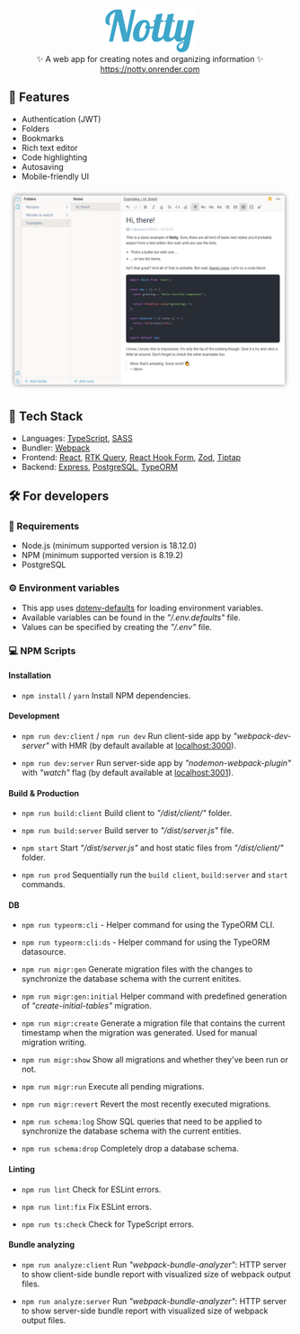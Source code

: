 <div align="center">
  <img width="160" src="/src/assets/images/notty_logo.png">
</div>

<div align="center">
  <div>✨ A web app for creating notes and organizing information ✨</div>
  <a href="https://notty.onrender.com">https://notty.onrender.com</a>
</div>

##  🍦 Features
- Authentication (JWT)
- Folders
- Bookmarks
- Rich text editor
- Code highlighting
- Autosaving
- Mobile-friendly UI

<p align="center">
  <img src="/src/assets/images/screenshots/example.png">
</p>

## 🚀 Tech Stack
- Languages: [TypeScript](https://www.typescriptlang.org/), [SASS](https://sass-lang.com/)
- Bundler: [Webpack](https://webpack.js.org/)
- Frontend: [React](https://react.dev/), [RTK Query](https://redux-toolkit.js.org/rtk-query/overview), [React Hook Form](https://react-hook-form.com/), [Zod](https://zod.dev/), [Tiptap](https://tiptap.dev/)
- Backend: [Express](https://expressjs.com), [PostgreSQL](https://www.postgresql.org/), [TypeORM](https://typeorm.io/)

## 🛠️ For developers

### 📑 Requirements
- Node.js (minimum supported version is 18.12.0)
- NPM (minimum supported version is 8.19.2)
- PostgreSQL

### ⚙️ Environment variables
- This app uses [dotenv-defaults](https://www.npmjs.com/package/dotenv-defaults) for loading environment variables.
- Available variables can be found in the *"/.env.defaults"* file.
- Values can be specified by creating the *"/.env"* file.

### 💻 NPM Scripts

#### Installation
- `npm install` / `yarn` Install NPM dependencies.

#### Development
- `npm run dev:client` / `npm run dev` Run client-side app by *"webpack-dev-server"* with HMR (by default available at [localhost:3000](http://localhost:3000)).

- `npm run dev:server` Run server-side app by *"nodemon-webpack-plugin"* with *"watch"* flag (by default available at [localhost:3001](http://localhost:3001)).

#### Build & Production
- `npm run build:client` Build client to *"/dist/client/"* folder.

- `npm run build:server` Build server to *"/dist/server.js"* file.

- `npm start` Start *"/dist/server.js"* and host static files from *"/dist/client/"* folder.

- `npm run prod` Sequentially run the `build client`, `build:server` and `start` commands.

#### DB
-  `npm run typeorm:cli` - Helper command for using the TypeORM CLI. 

- `npm run typeorm:cli:ds` - Helper command for using the TypeORM datasource. 

- `npm run migr:gen` Generate migration files with the changes to synchronize the database schema with the current enitites.

- `npm run migr:gen:initial` Helper command with predefined generation of *"create-initial-tables"* migration.

- `npm run migr:create` Generate a migration file that contains the current timestamp when the migration was generated. Used for manual migration writing.

- `npm run migr:show` Show all migrations and whether they've been run or not.

- `npm run migr:run` Execute all pending migrations.

- `npm run migr:revert` Revert the most recently executed migrations.

- `npm run schema:log` Show SQL queries that need to be applied to synchronize the database schema with the current entities.
 
- `npm run schema:drop` Completely drop a database schema.

#### Linting
- `npm run lint` Check for ESLint errors.

- `npm run lint:fix` Fix ESLint errors.

- `npm run ts:check` Check for TypeScript errors.

#### Bundle analyzing
- `npm run analyze:client` Run *"webpack-bundle-analyzer"*: HTTP server to show client-side bundle report with visualized size of webpack output files.

- `npm run analyze:server` Run *"webpack-bundle-analyzer"*: HTTP server to show server-side bundle report with visualized size of webpack output files.